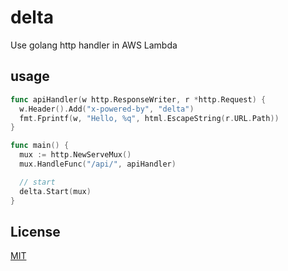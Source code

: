# delta
Use golang http handler in AWS Lambda

## usage
```go
func apiHandler(w http.ResponseWriter, r *http.Request) {
  w.Header().Add("x-powered-by", "delta")
  fmt.Fprintf(w, "Hello, %q", html.EscapeString(r.URL.Path))
}

func main() {
  mux := http.NewServeMux()
  mux.HandleFunc("/api/", apiHandler)

  // start
  delta.Start(mux)
}
```

## License
[MIT](LICENSE)
